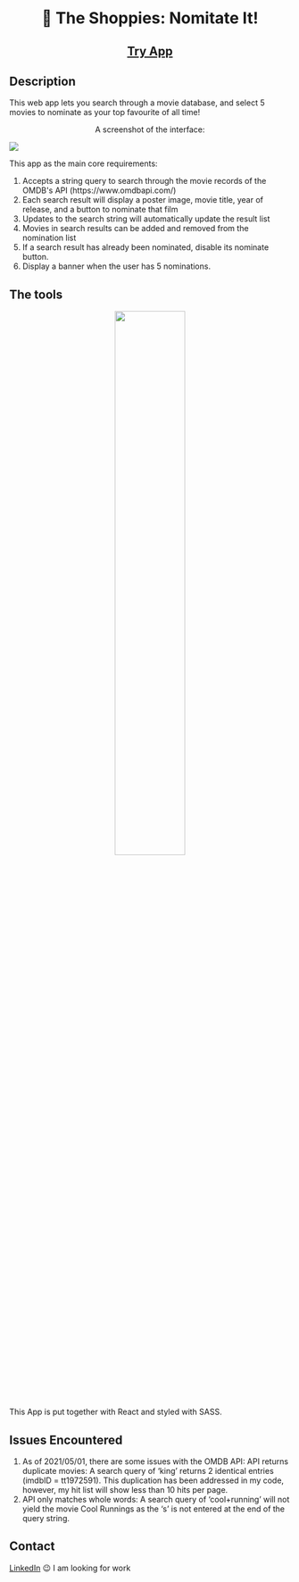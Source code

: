 <h1 align="center">🍿 The Shoppies: Nomitate It!</h1>
<h2 align="center"><a  href="https://nominateit.netlify.app/">Try App</a> </h2>

## Description

This web app lets you search through a movie database, and select 5 movies to nominate as your top favourite of all time!

<p align='center'>A screenshot of the interface:</p>

![](nominate.gif)

This app as the main core requirements:

<ol>
<li>Accepts a string query to search through the movie records of the OMDB's API (https://www.omdbapi.com/)</li>
<li>Each search result will display a poster image, movie title, year of release, and a button to nominate that film</li>
<li>Updates to the search string will automatically update the result list</li>
<li>Movies in search results can be added and removed from the nomination list</li>
<li>If a search result has already been nominated, disable its nominate button.</li>
<li>Display a banner when the user has 5 nominations.</li>
</ol>

## The tools

<p align="center">
<img src="https://live.staticflickr.com/65535/51152567044_2955ef9348_m.jpg" width="50%"></p>

This App is put together with React and styled with SASS.

## Issues Encountered

<ol>
<li>As of 2021/05/01, there are some issues with the OMDB API:
API returns duplicate movies: A search query of ‘king’ returns 2 identical entries (imdbID = tt1972591). This duplication has been addressed in my code, however, my hit list will show less than 10 hits per page.</li>
<li>API only matches whole words: A search query of ‘cool+running’ will not yield the movie Cool Runnings as the ‘s’ is not entered at the end of the query string.</li>
</ol>

## Contact

[LinkedIn](https://www.linkedin.com/in/devkiu/)
😉 I am looking for work
